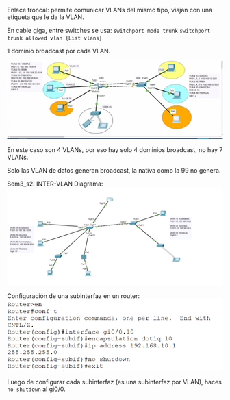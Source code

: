 Enlace troncal: permite comunicar VLANs del mismo tipo, viajan con una etiqueta que le da la VLAN.

En cable giga, entre switches se usa: 
`switchport mode trunk`
`switchport trunk allowed vlan {List vlans}`

1 dominio broadcast por cada VLAN.

![First pic](../imgs/Sem3_img1.jpg)

En este caso son 4 VLANs, por eso hay solo 4 dominios broadcast, no hay 7 VLANs.

Solo las VLAN de datos generan broadcast, la nativa como la 99 no genera.

Sem3_s2: INTER-VLAN
Diagrama:
![Second pic](../imgs/Sem3_img2.jpg)

Configuración de una subinterfaz en un router:
![Third pic](../imgs/Sem3_img3.jpg)

Luego de configurar cada subinterfaz (es una subinterfaz por VLAN), haces `no shutdown` al gi0/0.